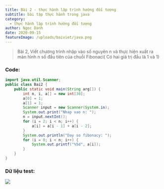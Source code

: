 ```yaml
---
title: Bài 2 - thực hành lập trình hướng đối tượng
subtitle: bài tập thực hành trong java
category:
  - thực hành lập trình hướng đối tượng
author: Ngọc Danh
date: 2020-09-15
featureImage: /uploads/baiviet/java.png
---
```


> Bài 2, Viết chương trình nhập vào số nguyên n và thực hiện xuất ra màn hình n số đầu tiên của chuỗi Fibonaci( Có hai giá trị đầu là 1 và 1)

### Code:
```java
import java.util.Scanner;
public class Bai2 {
    public static void main(String arg[]) {
        int n, i, a[] = new int[30];
        a[0] = 1;
        a[1] = 1;
        Scanner input = new Scanner(System.in);
        System.out.print("Nhap vao n: ");
        n = input.nextInt();
        for (i = 2; i < n; i++) {
            a[i] = a[i - 1] + a[i - 2];
        }
        System.out.println("Day so fibonacy: ");
        for (i = 0; i < n; i++) {
            System.out.printf("%5d", a[i]);
        }
    }
}
```
### Dữ liệu test:

[![](https://1.bp.blogspot.com/-eUaphulP_F4/XhXd7XVCzGI/AAAAAAAAbtU/1goG-j7f3m8gTfGcPLxtmkimhMAIS83cACLcBGAsYHQ/d/2.1.png)](https://1.bp.blogspot.com/-eUaphulP_F4/XhXd7XVCzGI/AAAAAAAAbtU/1goG-j7f3m8gTfGcPLxtmkimhMAIS83cACLcBGAsYHQ/s1600/2.1.png)